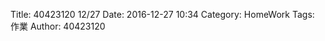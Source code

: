 Title: 40423120 12/27
Date: 2016-12-27 10:34
Category: HomeWork
Tags: 作業
Author: 40423120

<!-- PELICAN_END_SUMMARY -->

